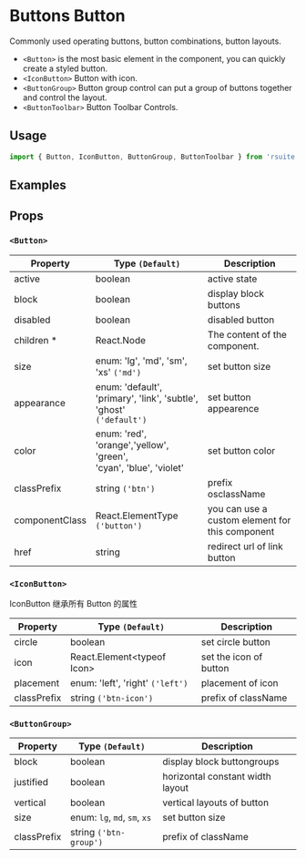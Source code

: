 # Buttons Button

Commonly used operating buttons, button combinations, button layouts.

* `<Button>` is the most basic element in the component, you can quickly create a styled button.
* `<IconButton>` Button with icon.
* `<ButtonGroup>` Button group control can put a group of buttons together and control the layout.
* `<ButtonToolbar>` Button Toolbar Controls.

## Usage

```js
import { Button, IconButton, ButtonGroup, ButtonToolbar } from 'rsuite';
```

## Examples

<!--{demo}-->

## Props

### `<Button>`

| Property       | Type `(Default)`                                                         | Description                                     |
| -------------- | ------------------------------------------------------------------------ | ----------------------------------------------- |
| active         | boolean                                                                  | active state                                    |
| block          | boolean                                                                  | display block buttons                           |
| disabled       | boolean                                                                  | disabled button                                 |
| children \*    | React.Node                                                               | The content of the component.                   |
| size           | enum: 'lg', 'md', 'sm', 'xs' `('md')`                                    | set button size                                 |
| appearance     | enum: 'default', 'primary', 'link', 'subtle', 'ghost'<br/> `('default')` | set button appearence                           |
| color          | enum: 'red', 'orange','yellow', 'green', <br/>'cyan', 'blue', 'violet'   | set button color                                |
| classPrefix    | string `('btn')`                                                         | prefix osclassName                              |
| componentClass | React.ElementType `('button')`                                           | you can use a custom element for this component |
| href           | string                                                                   | redirect url of link button                     |

### `<IconButton>`

IconButton 继承所有 Button 的属性

| Property    | Type `(Default)`                 | Description            |
| ----------- | -------------------------------- | ---------------------- |
| circle      | boolean                          | set circle button      |
| icon        | React.Element&lt;typeof Icon&gt; | set the icon of button |
| placement   | enum: 'left', 'right' `('left')` | placement of icon      |
| classPrefix | string `('btn-icon')`            | prefix of className    |

### `<ButtonGroup>`

| Property    | Type `(Default)`             | Description                      |
| ----------- | ---------------------------- | -------------------------------- |
| block       | boolean                      | display block buttongroups       |
| justified   | boolean                      | horizontal constant width layout |
| vertical    | boolean                      | vertical layouts of button       |
| size        | enum: `lg`, `md`, `sm`, `xs` | set button size                  |
| classPrefix | string `('btn-group')`       | prefix of className              |
